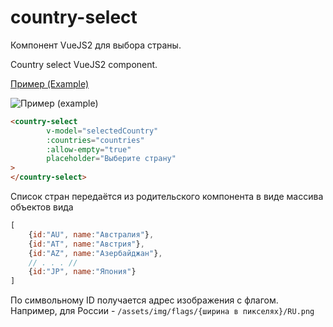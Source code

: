 # country-select
Компонент VueJS2 для выбора страны.
 
Country select VueJS2 component.

[Пример (Example)](http://insbor.ru/vue/country-select/ "Component example")

![Пример (example)](http://insbor.ru/vue/country-select/assets/img/country-select-example.png "Пример (example)")

```html
<country-select
        v-model="selectedCountry"
        :countries="countries"
        :allow-empty="true"
        placeholder="Выберите страну"
>
</country-select>
```

Список стран передаётся из родительского компонента в виде массива объектов вида 
```js
[
    {id:"AU", name:"Австралия"},
    {id:"AT", name:"Австрия"},
    {id:"AZ", name:"Азербайджан"},
    // . . . //
    {id:"JP", name:"Япония"}
]
```
По символьному ID получается адрес изображения с флагом. Например, для России - `/assets/img/flags/{ширина в пикселях}/RU.png`